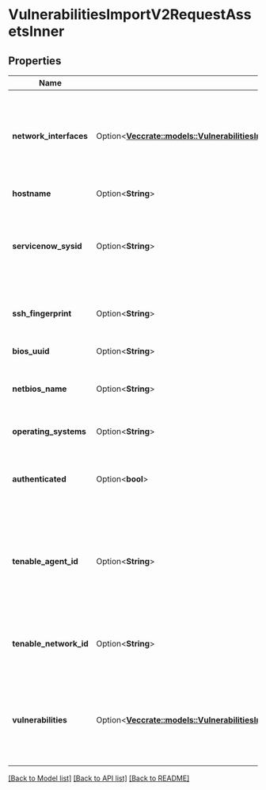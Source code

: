 # VulnerabilitiesImportV2RequestAssetsInner

## Properties

Name | Type | Description | Notes
------------ | ------------- | ------------- | -------------
**network_interfaces** | Option<[**Vec<crate::models::VulnerabilitiesImportRequestAssetsInnerNetworkInterfacesInner>**](vulnerabilities_import_request_assets_inner_network_interfaces_inner.md)> | A valid network_interface object must contain at least one of the following parameters: `ipv4`, `netbios_name`, `fqdn`. | [optional]
**hostname** | Option<**String**> | The asset's hostname. | [optional]
**servicenow_sysid** | Option<**String**> | The unique record identifier of the asset in ServiceNow. For more information, see the ServiceNow documentation. | [optional]
**ssh_fingerprint** | Option<**String**> | The SSH key fingerprint that the scan has associated with the asset. | [optional]
**bios_uuid** | Option<**String**> | The BIOS UUID of the asset. | [optional]
**netbios_name** | Option<**String**> | The NetBIOS name that the scan has associated with the asset. | [optional]
**operating_systems** | Option<**String**> | The operating system the asset is running. | [optional]
**authenticated** | Option<**bool**> | Specifies that the asset has been scanned with credentials for OS or application authentication. | [optional]
**tenable_agent_id** | Option<**String**> | The unique ID of the Nessus agent installed on the asset. This parameter is supported only if the `vendor` parameter for the request is `tenable`. | [optional]
**tenable_network_id** | Option<**String**> | The unique identifier for the [network](doc:manage-networks-tio) where Tenable.io assigns the asset during import. | [optional]
**vulnerabilities** | Option<[**Vec<crate::models::VulnerabilitiesImportV2RequestAssetsInnerVulnerabilitiesInner>**](vulnerabilities_import_v2_request_assets_inner_vulnerabilities_inner.md)> | A valid vulnerability object must contain at least one of the following parameters: `tenable_plugin_id` or `cve`. | [optional]

[[Back to Model list]](../README.md#documentation-for-models) [[Back to API list]](../README.md#documentation-for-api-endpoints) [[Back to README]](../README.md)


